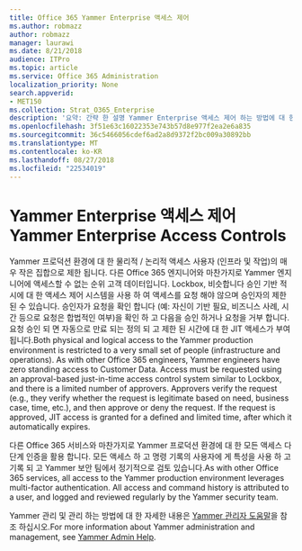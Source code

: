 ```yaml
---
title: Office 365 Yammer Enterprise 액세스 제어
ms.author: robmazz
author: robmazz
manager: laurawi
ms.date: 8/21/2018
audience: ITPro
ms.topic: article
ms.service: Office 365 Administration
localization_priority: None
search.appverid:
- MET150
ms.collection: Strat_O365_Enterprise
description: '요약: 간략 한 설명 Yammer Enterprise 액세스 제어 하는 방법에 대 한 프로덕션 환경에서 합니다.'
ms.openlocfilehash: 3f51e63c16022353e743b57d8e977f2ea2e6a835
ms.sourcegitcommit: 36c5466056cdef6ad2a8d9372f2bc009a30892bb
ms.translationtype: MT
ms.contentlocale: ko-KR
ms.lasthandoff: 08/27/2018
ms.locfileid: "22534019"
---
```

# <a name="yammer-enterprise-access-controls"></a><span data-ttu-id="c1bc6-103">Yammer Enterprise 액세스 제어</span><span class="sxs-lookup"><span data-stu-id="c1bc6-103">Yammer Enterprise Access Controls</span></span> 

<span data-ttu-id="c1bc6-p101">Yammer 프로덕션 환경에 대 한 물리적 / 논리적 액세스 사용자 (인프라 및 작업)의 매우 작은 집합으로 제한 됩니다. 다른 Office 365 엔지니어와 마찬가지로 Yammer 엔지니어에 액세스할 수 없는 순위 고객 데이터입니다. Lockbox, 비슷합니다 승인 기반 적시에 대 한 액세스 제어 시스템을 사용 하 여 액세스를 요청 해야 않으며 승인자의 제한 된 수 있습니다. 승인자가 요청을 확인 합니다 (예: 자신이 기반 필요, 비즈니스 사례, 시간 등으로 요청은 합법적인 여부)을 확인 하 고 다음을 승인 하거나 요청을 거부 합니다. 요청 승인 되 면 자동으로 만료 되는 정의 되 고 제한 된 시간에 대 한 JIT 액세스가 부여 됩니다.</span><span class="sxs-lookup"><span data-stu-id="c1bc6-p101">Both physical and logical access to the Yammer production environment is restricted to a very small set of people (infrastructure and operations). As with other Office 365 engineers, Yammer engineers have zero standing access to Customer Data. Access must be requested using an approval-based just-in-time access control system similar to Lockbox, and there is a limited number of approvers. Approvers verify the request (e.g., they verify whether the request is legitimate based on need, business case, time, etc.), and then approve or deny the request. If the request is approved, JIT access is granted for a defined and limited time, after which it automatically expires.</span></span> 

<span data-ttu-id="c1bc6-p102">다른 Office 365 서비스와 마찬가지로 Yammer 프로덕션 환경에 대 한 모든 액세스 다단계 인증을 활용 합니다. 모든 액세스 하 고 명령 기록의 사용자에 게 특성을 사용 하 고 기록 되 고 Yammer 보안 팀에서 정기적으로 검토 있습니다.</span><span class="sxs-lookup"><span data-stu-id="c1bc6-p102">As with other Office 365 services, all access to the Yammer production environment leverages multi-factor authentication. All access and command history is attributed to a user, and logged and reviewed regularly by the Yammer security team.</span></span>

<span data-ttu-id="c1bc6-111">Yammer 관리 및 관리 하는 방법에 대 한 자세한 내용은 [Yammer 관리자 도움말](https://support.office.com/article/yammer-–-admin-help-e1464355-1f97-49ac-b2aa-dd320b179dbe?ui=en-US&rs=en-US&ad=US)을 참조 하십시오.</span><span class="sxs-lookup"><span data-stu-id="c1bc6-111">For more information about Yammer administration and management, see [Yammer Admin Help](https://support.office.com/article/yammer-–-admin-help-e1464355-1f97-49ac-b2aa-dd320b179dbe?ui=en-US&rs=en-US&ad=US).</span></span>